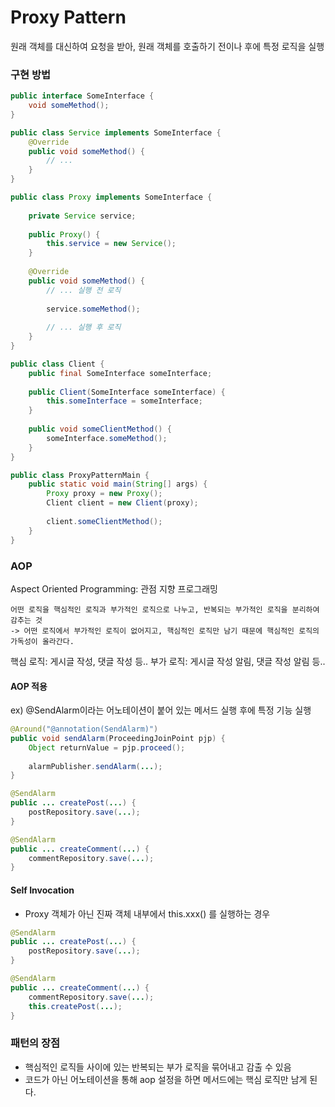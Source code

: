 # Proxy Pattern

원래 객체를 대신하여 요청을 받아, 원래 객체를 호출하기 전이나 후에 특정 로직을 실행

### 구현 방법

```java
public interface SomeInterface {
    void someMethod();
}

public class Service implements SomeInterface {
    @Override
    public void someMethod() {
        // ...
    }
}

public class Proxy implements SomeInterface {
    
    private Service service;
    
    public Proxy() {
        this.service = new Service();
    }
    
    @Override
    public void someMethod() {
        // ... 실행 전 로직
        
        service.someMethod();
        
        // ... 실행 후 로직
    }
}

public class Client {
    public final SomeInterface someInterface;
    
    public Client(SomeInterface someInterface) {
        this.someInterface = someInterface;
    }
    
    public void someClientMethod() {
        someInterface.someMethod();
    }
}

public class ProxyPatternMain {
    public static void main(String[] args) {
        Proxy proxy = new Proxy();
        Client client = new Client(proxy);
        
        client.someClientMethod();
    }
}
```

### AOP

Aspect Oriented Programming: 관점 지향 프로그래밍

```text
어떤 로직을 핵심적인 로직과 부가적인 로직으로 나누고, 반복되는 부가적인 로직을 분리하여 감추는 것
-> 어떤 로직에서 부가적인 로직이 없어지고, 핵심적인 로직만 남기 때문에 핵심적인 로직의 가독성이 올라간다.
```

핵심 로직: 게시글 작성, 댓글 작성 등..
부가 로직: 게시글 작성 알림, 댓글 작성 알림 등..

#### AOP 적용

ex) @SendAlarm이라는 어노테이션이 붙어 있는 메서드 실행 후에 특정 기능 실행

```java
@Around("@annotation(SendAlarm)")
public void sendAlarm(ProceedingJoinPoint pjp) {
    Object returnValue = pjp.proceed();
    
    alarmPublisher.sendAlarm(...);
}

@SendAlarm
public ... createPost(...) {
    postRepository.save(...);    
}

@SendAlarm
public ... createComment(...) {
    commentRepository.save(...);
}
```

#### Self Invocation

- Proxy 객체가 아닌 진짜 객체 내부에서 this.xxx() 를 실행하는 경우

```java
@SendAlarm
public ... createPost(...) {
    postRepository.save(...);
}

@SendAlarm
public ... createComment(...) {
    commentRepository.save(...);
    this.createPost(...);
}
```

### 패턴의 장점

- 핵심적인 로직들 사이에 있는 반복되는 부가 로직을 묶어내고 감출 수 있음
- 코드가 아닌 어노테이션을 통해 aop 설정을 하면 메서드에는 핵심 로직만 남게 된다.